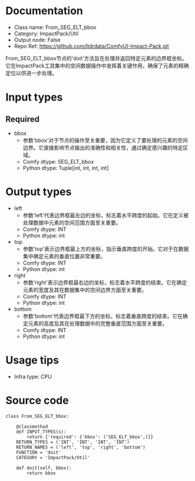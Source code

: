 # Documentation
- Class name: From_SEG_ELT_bbox
- Category: ImpactPack/Util
- Output node: False
- Repo Ref: https://github.com/ltdrdata/ComfyUI-Impact-Pack.git

From_SEG_ELT_bbox节点的'doit'方法旨在处理并返回特定元素的边界框坐标。它在ImpactPack工具集中的空间数据操作中发挥着关键作用，确保了元素的精确定位以供进一步处理。

# Input types
## Required
- bbox
    - 参数'bbox'对于节点的操作至关重要，因为它定义了要处理的元素的空间边界。它直接影响节点输出的准确性和相关性，通过确定感兴趣的特定区域。
    - Comfy dtype: SEG_ELT_bbox
    - Python dtype: Tuple[int, int, int, int]

# Output types
- left
    - 参数'left'代表边界框最左边的坐标，标志着水平跨度的起始。它在定义被处理数据中元素的空间范围方面至关重要。
    - Comfy dtype: INT
    - Python dtype: int
- top
    - 参数'top'表示边界框最上方的坐标，指示垂直跨度的开始。它对于在数据集中确定元素的垂直位置非常重要。
    - Comfy dtype: INT
    - Python dtype: int
- right
    - 参数'right'表示边界框最右边的坐标，标志着水平跨度的结束。它在确定元素的宽度及其在数据集中的空间边界方面至关重要。
    - Comfy dtype: INT
    - Python dtype: int
- bottom
    - 参数'bottom'代表边界框最下方的坐标，标志着垂直跨度的结束。它在确定元素的高度及其在处理数据中的完整垂直范围方面至关重要。
    - Comfy dtype: INT
    - Python dtype: int

# Usage tips
- Infra type: CPU

# Source code
```
class From_SEG_ELT_bbox:

    @classmethod
    def INPUT_TYPES(s):
        return {'required': {'bbox': ('SEG_ELT_bbox',)}}
    RETURN_TYPES = ('INT', 'INT', 'INT', 'INT')
    RETURN_NAMES = ('left', 'top', 'right', 'bottom')
    FUNCTION = 'doit'
    CATEGORY = 'ImpactPack/Util'

    def doit(self, bbox):
        return bbox
```